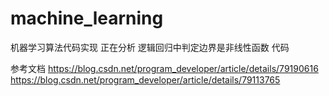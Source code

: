 # machine_learning
机器学习算法代码实现
正在分析 逻辑回归中判定边界是非线性函数 代码

参考文档
https://blog.csdn.net/program_developer/article/details/79190616
https://blog.csdn.net/program_developer/article/details/79113765
